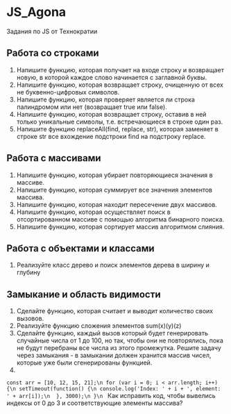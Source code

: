 # JS_Agona
Задания по JS от Технократии


## Работа со строками

1.  Напишите функцию, которая получает на входе строку и возвращает новую, в которой каждое слово начинается с заглавной буквы.
2.  Напишите функцию, которая возвращает строку, очищенную от всех не буквенно-цифровых символов.
3.  Напишите функцию, которая проверяет является ли строка палиндромом или нет (возвращает true или false).
4.  Напишите функцию, которая возвращает строку, оставив в ней только уникальные символы, т.е. встречающиеся в строке один раз.
5.  Напишите функцию replaceAll(find, replace, str), которая заменяет в строке str все вхождение подстроки find на подстроку replace.



## Работа с массивами

1.  Напишите функцию, которая убирает повторяющиеся значения в массиве.
2.  Напишите функцию, которая суммирует все значения элементов массива.
3.  Напишите функцию, которая находит пересечение двух массивов.
4.  Напишите функцию, которая осуществляет поиск в отсортированном массиве с помощью алгоритма бинарного поиска.
5.  Напишите функцию, которая сортирует массив алгоритмом слияния.


## Работа с объектами и классами
1.  Реализуйте класс дерево и поиск элементов дерева в ширину и глубину

## Замыкание и область видимости
1.  Сделайте функцию, которая считает и выводит количество своих вызовов.
2.  Реализуйте функцию сложения элементов sum(x)(y)(z)
3.  Сделайте функцию, каждый вызов который будет генерировать случайные числа от 1 до 100, но так, чтобы они не повторялись, пока не будут перебраны все числа из этого промежутка. Решите задачу через замыкания - в замыкании должен хранится массив чисел, которые уже были сгенерированы функцией.
4.  
`const arr = [10, 12, 15, 21];\n
for (var i = 0; i < arr.length; i++) {\n
  setTimeout(function() {\n
    console.log('Index: ' + i + ', element: ' + arr[i]);\n 
  }, 3000);\n
}\n
`
Как исправить код, чтобы вывелись индексы от 0 до 3 и соответствующие элементы массива?
